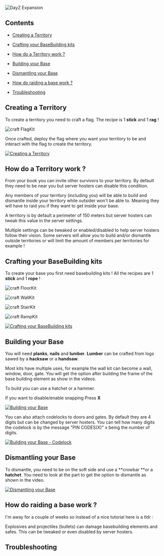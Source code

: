![DayZ Expansion](https://steamuserimages-a.akamaihd.net/ugc/1035212097700942933/A04B4D3A9BC05C3C25337D27D8A010F70DB8B42D/)

## Contents

- [Creating a Territory](#creating-a-territory)

- [Crafting your BaseBuilding kits](#crafting-your-basebuilding-kits)

- [How do a Territory work ?](#how-do-a-territory-work-)

- [Building your Base](#building-your-base)

- [Dismantling your Base](#dismantling-your-base)

- [How do raiding a base work ?](#building-your-base)

- [Troubleshooting](#troubleshooting)


## Creating a Territory

To create a territory you need to craft a flag. The recipe is 1 **stick** and 1 **rag** !

![craft FlagKit](https://i.imgur.com/zGuVGLM.png)

Once crafted, deploy the flag where you want your territory to be and interact with the flag to create the territory.

[![Creating a Territory](https://i.imgur.com/y8mFtck.png)](https://www.youtube.com/watch?v=hQ9DTO_aYIE)

## How do a Territory work ?

From your book you can invite other survivors to your territory. By default they need to be near you but server hosters can disable this condition.

Any members of your territory (including you) will be able to build and dismantle inside your territory while outsider won't be able to. Meaning they will have to raid you if they want to get inside your base.

A territory is by default a perimeter of 150 meters but server hosters can tweak this value in the server settings.

Multiple settings can be tweaked or enabled/disabled to help server hosters follow their vision. Some servers will allow you to build and/or dismantle outside territories or will limit the amount of members per territories for example !

## Crafting your BaseBuilding kits

To create your base you first need basebuilding kits ! All the recipes are 1 **stick** and 1 **rope** !

![craft FloorKit](https://i.imgur.com/mofQPkX.png)

![craft WallKit](https://i.imgur.com/DuqgIpH.png)

![craft StairKit](https://i.imgur.com/M81NIwn.png)

![craft RampKit](https://i.imgur.com/KR2Mupw.png)

[![Crafting your BaseBuilding kits](https://i.imgur.com/CR3lBDg.jpg)](https://www.youtube.com/watch?v=IGuFwx-l4uE)

## Building your Base

You will need **planks**, **nails** and **lumber**. **Lumber** can be crafted from logs sawed by a **hacksaw** or a **handsaw**.

Most kits have multiple uses, for example the wall kit can become a wall, window, door, gate. You will get the option after building the frame of the base building element as show in the videos.

To build you can use a hatchet or a hammer.

If you want to disable/enable snapping Press **X**

[![Building your Base](https://i.imgur.com/uckL4I0.jpg)](https://www.youtube.com/watch?v=-U8eEfrgO60)

You can also attach codelocks to doors and gates. By default they are 4 digits but can be changed by server hosters. You can tell how many digits the codelock is by the message "PIN CODES(X)" x being the number of digits.

[![Building your Base - Codelock](https://i.imgur.com/Ea0JQSb.png)](https://www.youtube.com/watch?v=KJSpmUZQwvQ)

## Dismantling your Base

To dismantle, you need to be on the soft side and use a **crowbar **or a **hatchet**. You need to look at the part to get the option to dismantle as shown in the video.

[![Dismantling your Base](https://i.imgur.com/dhK16Wh.jpg)](https://www.youtube.com/watch?v=NpJciBgeIXM)

## How do raiding a base work ?

I'm away for a couple of weeks so instead of a nice tutorial here is a tldr :

Explosives and projectiles (bullets) can damage basebuilding elements and safes. This can be tweaked or even disabled by server hosters.

## Troubleshooting


